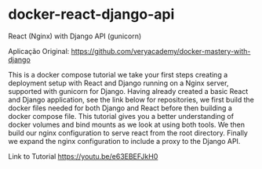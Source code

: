 # docker-react-django-api
React (Nginx) with Django API (gunicorn)

Aplicação Original:
https://github.com/veryacademy/docker-mastery-with-django

This is a docker compose tutorial we take your first steps creating a deployment setup with React and Django running on a Nginx server, supported with gunicorn for Django. Having already created a basic React and Django application, see the link below for repositories, we first build the docker files needed for both Django and React before then building a docker compose file. This tutorial gives you a better understanding of docker volumes and bind mounts as we look at using both tools. We then build our nginx configuration to serve react from the root directory. Finally we expand the nginx configuration to include a proxy to the Django API.

Link to Tutorial https://youtu.be/e63EBEFJkH0

